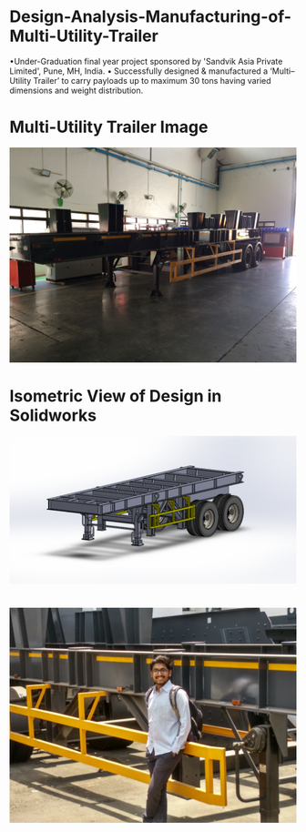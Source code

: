 # Design-Analysis-Manufacturing-of-Multi-Utility-Trailer
•Under-Graduation final year project sponsored by 'Sandvik Asia Private Limited', Pune, MH, India. • Successfully designed &amp; manufactured a ‘Multi–Utility Trailer’ to carry payloads up to maximum 30 tons having varied dimensions and weight distribution. 

# Multi-Utility Trailer Image
![alt-text](img/IMG_1144-1.JPG)

# Isometric View of Design in Solidworks
![alt-text](img/ISOMATRIC.png)

#
![alt-text](img/IMG_20180526_132504_HDR.jpg)
